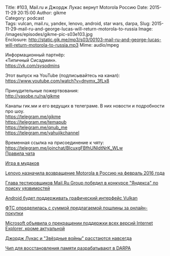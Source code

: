 Title: #103, Mail.ru и Джордж Лукас вернут Motorola Россию
Date: 2015-11-29 20:15:00
Author: gikme  
Category: podcast  
Tags: vulcan, mail.ru, yandex, lenovo, android, star wars, darpa, 
Slug: 2015-11-29-mail-ru-and-george-lucas-will-return-motorola-to-russia
Image: /images/episodes/gikme-pic-s03e103.jpg  
Enclosure: http://static.gik.me/mp3/s03/00103-mail-ru-and-george-lucas-will-return-motorola-to-russia.mp3
Mime: audio/mpeg


Информационный партнёр:  
«Типичный Сисадмин».  
<https://vk.com/sysodmins>

Этот выпуск на YouTube (подписывайтесь на канал):  
<https://www.youtube.com/watch?v=dnymx_3fLx8>

Принудительные пожертвования:  
<http://yasobe.ru/na/gikme>

Каналы гик.ми и его ведущих в телеграме. В них новости и подробности про шоу.  
<https://telegram.me/gikme>  
<https://telegram.me/temapub>  
<https://telegram.me/qnub_me>  
<https://telegram.me/yahujikchannel>

Временная ссылка на присоединение к чяту:  
<https://telegram.me/joinchat/BIcuxgFBfhUNIdtNrK_WLw>  
[Правила чата](https://www.evernote.com/l/ABunRkHFVbNIg7kGL-gtmNulgj3Cnpeg0ns)

[Игра в мудаков](http://talk.gik.me/posts/E9F3aLisqJ88N2og8/igra-v-mudakov)

[Lenovo назначила возвращение Motorola в Россию на февраль 2016 года](http://talk.gik.me/posts/o5fBJogb28H9mGobz/lenovo-naznachila-vozvrashenie-motorola-v-rossiyu-na-fevral)

[Глава тестировщиков Mail.Ru Group победил в конкурсе "Яндекса" по поиску уязвимостей](http://talk.gik.me/posts/tiWzeRyeAbfo3v6rT/glava-testirovshikov-mail-ru-group-pobedil-v-konkurse)

[Android будет поддерживать графический интерфейс Vulkan](http://talk.gik.me/posts/eEBbzTmLN4MNr8h5a/android-budet-podderzhivat-graficheskij-interfejs-vulkan)

[ФТС определилась с суммой предлагаемой пошлины за онлайн-покупки](http://talk.gik.me/posts/4HE6H2eRQLyo5XFpe/fts-opredelilas-s-summoj-predlagaemoj-poshliny-za-onlajn)

[Microsoft объявила о прекращении поддержки всех версий Internet Explorer, кроме актуальной](http://talk.gik.me/posts/zjCQH6aYRZGa7ZYyy/microsoft-obyavila-o-prekrashenii-podderzhki-vseh-versij)

[Джордж Лукас и "Звёздные войны" расстаются навсегда](http://talk.gik.me/posts/nZXryhxcqQ2WB2o93/dzhordzh-lukas-i-zvyozdnye-vojny-rasstayutsya-navsegda)

[Чип для восстановления памяти разрабатывают в DARPA](http://talk.gik.me/posts/dicjXqbwqxJbxpLNy/chip-dlya-vosstanovleniya-pamyati-razrabatyvayut-v-darpa)
